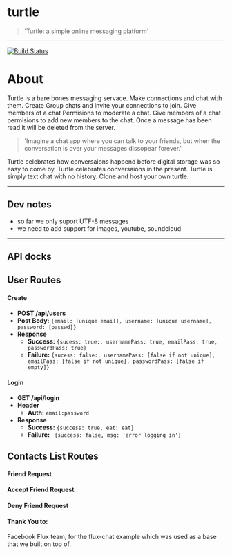 turtle
======
>'Turtle: a simple online messaging platform'

---
[![Build Status](https://travis-ci.org/dwolfm/turtle.svg)](https://travis-ci.org/dwolfm/turtle)
# About
Turtle is a bare bones messaging servace. Make connections and chat with them.
Create Group chats and invite your connections to join. Give members of a chat
Permisions to moderate a chat. Give members of a chat permisions to add new
members to the chat. Once a message has been read it will be deleted from the server.
>'Imagine a chat app where you can talk to your friends, but when the conversation is over
your messages dissopear forever.'

Turtle celebrates how conversaions happend before digital storage was so easy to
come by. Turtle celebrates conversaions in the present. Turtle is simply text chat with no history. Clone and host your own turtle.

---
## Dev notes
* so far we only suport UTF-8 messages
* we need to add support for images, youtube, soundcloud
---
## API docks
## User Routes
#### Create
* **POST /api/users**
 * **Post Body:** ```{email: [unique email], username: [unique username], password: [passwd]}```
 * **Response**
   * **Success:** ```{sucess: true:, usernamePass: true, emailPass: true, passwordPass: true}```
    * **Failure:** ```{sucess: false:, usernamePass: [false if not unique], emailPass: [false if not unique], passwordPass: [false if empty]}```

#### Login
* **GET /api/login**
 * **Header**
   * **Auth:**  ```email:password```
 * **Response**
   * **Success:** ``` {success: true, eat: eat} ```
    * **Failure:** ``` {success: false, msg: 'error logging in'}```

## Contacts List Routes
#### Friend Request
#### Accept Friend Request
#### Deny Friend Request


#### Thank You to:
Facebook Flux team, for the flux-chat example which was used as a base that we built on top of.
